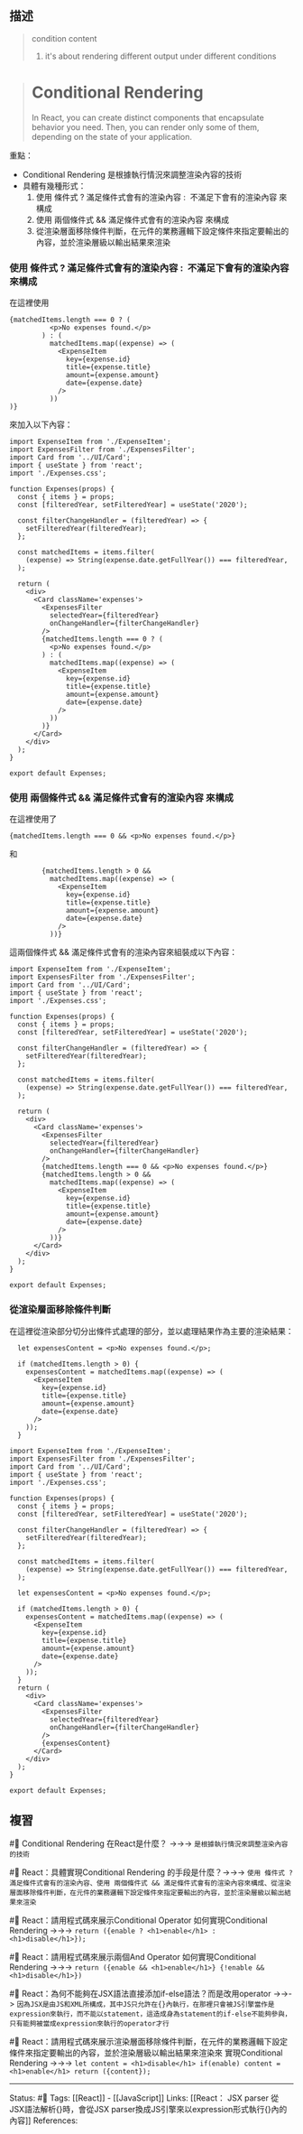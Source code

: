 ## 描述


>condition content
> 1. it's about rendering different output under different conditions

> # Conditional Rendering
> In React, you can create distinct components that encapsulate behavior you need. Then, you can render only some of them, depending on the state of your application.


重點：
- Conditional Rendering 是根據執行情況來調整渲染內容的技術
-  具體有幾種形式：
	1. 使用 條件式 ? 滿足條件式會有的渲染內容 :  不滿足下會有的渲染內容 來構成
	2. 使用 兩個條件式 && 滿足條件式會有的渲染內容 來構成
	3. 從渲染層面移除條件判斷，在元件的業務邏輯下設定條件來指定要輸出的內容，並於渲染層級以輸出結果來渲染



### 使用 條件式 ? 滿足條件式會有的渲染內容 :  不滿足下會有的渲染內容 來構成

在這裡使用
```
{matchedItems.length === 0 ? (
          <p>No expenses found.</p>
        ) : (
          matchedItems.map((expense) => (
            <ExpenseItem
              key={expense.id}
              title={expense.title}
              amount={expense.amount}
              date={expense.date}
            />
          ))
)}
```

來加入以下內容：
```
import ExpenseItem from './ExpenseItem';
import ExpensesFilter from './ExpensesFilter';
import Card from '../UI/Card';
import { useState } from 'react';
import './Expenses.css';

function Expenses(props) {
  const { items } = props;
  const [filteredYear, setFilteredYear] = useState('2020');

  const filterChangeHandler = (filteredYear) => {
    setFilteredYear(filteredYear);
  };

  const matchedItems = items.filter(
    (expense) => String(expense.date.getFullYear()) === filteredYear,
  );

  return (
    <div>
      <Card className='expenses'>
        <ExpensesFilter
          selectedYear={filteredYear}
          onChangeHandler={filterChangeHandler}
        />
        {matchedItems.length === 0 ? (
          <p>No expenses found.</p>
        ) : (
          matchedItems.map((expense) => (
            <ExpenseItem
              key={expense.id}
              title={expense.title}
              amount={expense.amount}
              date={expense.date}
            />
          ))
        )}
      </Card>
    </div>
  );
}

export default Expenses;
```

###  使用 兩個條件式 && 滿足條件式會有的渲染內容  來構成

在這裡使用了
```
{matchedItems.length === 0 && <p>No expenses found.</p>}
```
和
```
        {matchedItems.length > 0 &&
          matchedItems.map((expense) => (
            <ExpenseItem
              key={expense.id}
              title={expense.title}
              amount={expense.amount}
              date={expense.date}
            />
          ))}
```
這兩個條件式 && 滿足條件式會有的渲染內容來組裝成以下內容：

```
import ExpenseItem from './ExpenseItem';
import ExpensesFilter from './ExpensesFilter';
import Card from '../UI/Card';
import { useState } from 'react';
import './Expenses.css';

function Expenses(props) {
  const { items } = props;
  const [filteredYear, setFilteredYear] = useState('2020');

  const filterChangeHandler = (filteredYear) => {
    setFilteredYear(filteredYear);
  };

  const matchedItems = items.filter(
    (expense) => String(expense.date.getFullYear()) === filteredYear,
  );

  return (
    <div>
      <Card className='expenses'>
        <ExpensesFilter
          selectedYear={filteredYear}
          onChangeHandler={filterChangeHandler}
        />
        {matchedItems.length === 0 && <p>No expenses found.</p>}
        {matchedItems.length > 0 &&
          matchedItems.map((expense) => (
            <ExpenseItem
              key={expense.id}
              title={expense.title}
              amount={expense.amount}
              date={expense.date}
            />
          ))}
      </Card>
    </div>
  );
}

export default Expenses;

```



### 從渲染層面移除條件判斷


在這裡從渲染部分切分出條件式處理的部分，並以處理結果作為主要的渲染結果：
```
  let expensesContent = <p>No expenses found.</p>;

  if (matchedItems.length > 0) {
    expensesContent = matchedItems.map((expense) => (
      <ExpenseItem
        key={expense.id}
        title={expense.title}
        amount={expense.amount}
        date={expense.date}
      />
    ));
  }
```



```
import ExpenseItem from './ExpenseItem';
import ExpensesFilter from './ExpensesFilter';
import Card from '../UI/Card';
import { useState } from 'react';
import './Expenses.css';

function Expenses(props) {
  const { items } = props;
  const [filteredYear, setFilteredYear] = useState('2020');

  const filterChangeHandler = (filteredYear) => {
    setFilteredYear(filteredYear);
  };

  const matchedItems = items.filter(
    (expense) => String(expense.date.getFullYear()) === filteredYear,
  );

  let expensesContent = <p>No expenses found.</p>;

  if (matchedItems.length > 0) {
    expensesContent = matchedItems.map((expense) => (
      <ExpenseItem
        key={expense.id}
        title={expense.title}
        amount={expense.amount}
        date={expense.date}
      />
    ));
  }
  return (
    <div>
      <Card className='expenses'>
        <ExpensesFilter
          selectedYear={filteredYear}
          onChangeHandler={filterChangeHandler}
        />
        {expensesContent}
      </Card>
    </div>
  );
}

export default Expenses;
```




## 複習

#🧠 Conditional Rendering 在React是什麼？ ->->-> `是根據執行情況來調整渲染內容的技術`
<!--SR:!2022-12-15,69,250-->

#🧠 React：具體實現Conditional Rendering 的手段是什麼？->->-> `使用 條件式 ? 滿足條件式會有的渲染內容、使用 兩個條件式 && 滿足條件式會有的渲染內容來構成、從渲染層面移除條件判斷，在元件的業務邏輯下設定條件來指定要輸出的內容，並於渲染層級以輸出結果來渲染`
<!--SR:!2022-12-23,74,250-->


#🧠 React：請用程式碼來展示Conditional Operator 如何實現Conditional Rendering  ->->-> `return ({enable ? <h1>enable</h1> : <h1>disable</h1>});`
<!--SR:!2023-05-28,168,250-->

#🧠 React：請用程式碼來展示兩個And Operator 如何實現Conditional Rendering ->->-> `return ({enable && <h1>enable</h1>} {!enable && <h1>disable</h1>})`
<!--SR:!2022-12-13,68,250-->


#🧠 React：為何不能夠在JSX語法直接添加if-else語法？而是改用operator ->->-> `因為JSX是由JS和XML所構成，其中JS只允許在{}內執行，在那裡只會被JS引擎當作是expression來執行，而不能以statement，這造成身為statement的if-else不能夠參與，只有能夠被當成expression來執行的operator才行`
<!--SR:!2023-03-27,128,250-->

#🧠  React：請用程式碼來展示渲染層面移除條件判斷，在元件的業務邏輯下設定條件來指定要輸出的內容，並於渲染層級以輸出結果來渲染來 實現Conditional Rendering  ->->-> `let content = <h1>disable</h1> if(enable) content = <h1>enable</h1> return ({content});`
<!--SR:!2023-01-08,81,248-->

---
Status: #🌱 
Tags:
[[React]] - [[JavaScript]]
Links:
[[React： JSX parser 從JSX語法解析{}時，會從JSX parser換成JS引擎來以expression形式執行{}內的內容]]
References: